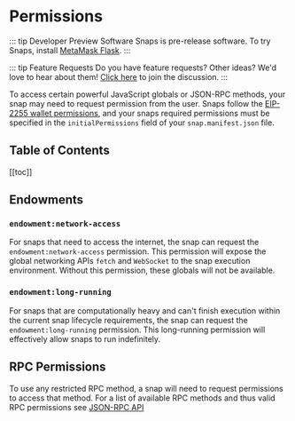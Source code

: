 #  Permissions

::: tip Developer Preview Software
Snaps is pre-release software. To try Snaps, install [MetaMask Flask](https://metamask.io/flask).
:::

::: tip Feature Requests
Do you have feature requests? Other ideas? We'd love to hear about them! [Click here](https://github.com/MetaMask/snaps-skunkworks/discussions) to join the discussion.
:::

To access certain powerful JavaScript globals or JSON-RPC methods, your snap may need to request permission from the user. Snaps follow the [EIP-2255 wallet permissions](https://eips.ethereum.org/EIPS/eip-2255), and your snaps required permissions must be specified in the `initialPermissions` field of your `snap.manifest.json` file.

## Table of Contents

[[toc]]

## Endowments

### `endowment:network-access`
For snaps that need to access the internet, the snap can request the `endowment:network-access` permission. This permission will expose the global networking APIs `fetch` and `WebSocket` to the snap execution environment. Without this permission, these globals will not be available.

### `endowment:long-running`
For snaps that are computationally heavy and can't finish execution within the current snap lifecycle requirements, the snap can request the `endowment:long-running` permission. This long-running permission will effectively allow snaps to run indefinitely.

## RPC Permissions
To use any restricted RPC method, a snap will need to request permissions to access that method. For a list of available RPC methods and thus valid RPC permissions see [JSON-RPC API](./snaps-rpc-api.html)